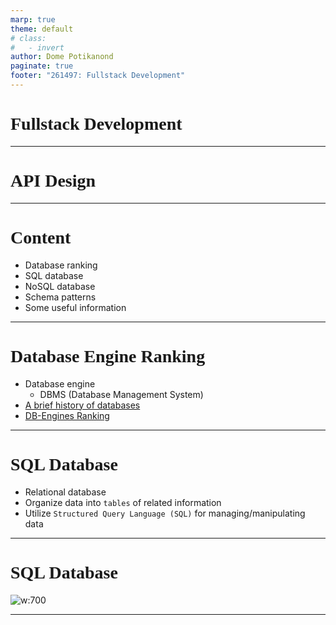 ```yaml
---
marp: true
theme: default
# class:
#   - invert
author: Dome Potikanond
paginate: true
footer: "261497: Fullstack Development"
---
```


<style>
@import url('https://fonts.googleapis.com/css2?family=Prompt:ital,wght@0,100;0,300;0,400;0,700;1,100;1,300;1,400;1,700&display=swap');

    :root {
    font-family: Prompt;
    /* --hl-color: #D57E7E; */
}
h1 {
  font-family: Prompt
}
</style>

# Fullstack Development

---

# API Design

---

# Content

- Database ranking
- SQL database
- NoSQL database
- Schema patterns
- Some useful information

---

# Database Engine Ranking

- Database engine
  - DBMS (Database Management System)
- [A brief history of databases](https://www.cockroachlabs.com/blog/history-of-databases-distributed-sql/)
- [DB-Engines Ranking](https://db-engines.com/en/ranking)

---

# SQL Database

- Relational database
- Organize data into `tables` of related information
- Utilize `Structured Query Language (SQL)` for managing/manipulating data

---

# SQL Database

![w:700](./img/tables.png)

---
